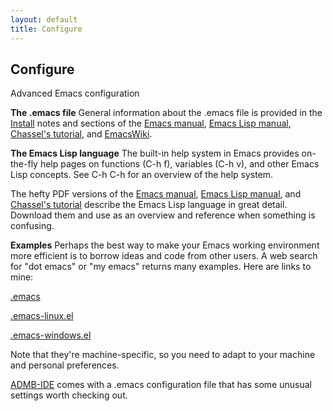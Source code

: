 ```yaml
---
layout: default
title: Configure
---
```


Configure
---------

Advanced Emacs configuration

**The .emacs file**
General information about the .emacs file is provided in the [Install](install.html) notes and sections of the [Emacs manual](http://www.gnu.org/software/emacs/manual/html_node/emacs/Init-File.html), [Emacs Lisp manual](http://www.gnu.org/software/emacs/manual/html_node/elisp/Init-File.html), [Chassel's tutorial](http://www.gnu.org/software/emacs/manual/html_node/eintr/Emacs-Initialization.html), and [EmacsWiki](https://www.emacswiki.org/emacs/InitFile).

**The Emacs Lisp language**
The built-in help system in Emacs provides on-the-fly help pages on functions (C-h f), variables (C-h v), and other Emacs Lisp concepts. See C-h C-h for an overview of the help system.

The hefty PDF versions of the [Emacs manual](http://www.gnu.org/software/emacs/manual/pdf/emacs.pdf), [Emacs Lisp manual](https://www.gnu.org/software/emacs/manual/pdf/elisp.pdf), and [Chassel's tutorial](https://www.gnu.org/software/emacs/manual/pdf/eintr.pdf) describe the Emacs Lisp language in great detail. Download them and use as an overview and reference when something is confusing.

**Examples**
Perhaps the best way to make your Emacs working environment more efficient is to borrow ideas and code from other users. A web search for "dot emacs" or "my emacs" returns many examples. Here are links to mine:

[.emacs](http://www.hafro.is/~arnima/.emacs)

[.emacs-linux.el](http://www.hafro.is/~arnima/.emacs-linux.el)

[.emacs-windows.el](http://www.hafro.is/~arnima/.emacs-windows.el)

Note that they're machine-specific, so you need to adapt to your machine and personal preferences.

[ADMB-IDE](/tools/admb-ide/) comes with a .emacs configuration file that has some unusual settings worth checking out.
